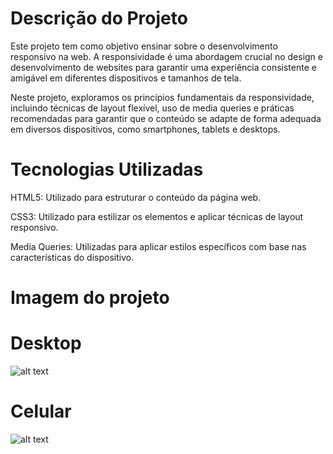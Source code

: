 <h1>Descrição do Projeto</h1>

Este projeto tem como objetivo ensinar sobre o desenvolvimento responsivo na web. A responsividade é uma abordagem crucial no design e desenvolvimento de websites para garantir uma experiência consistente e amigável em diferentes dispositivos e tamanhos de tela.

Neste projeto, exploramos os princípios fundamentais da responsividade, incluindo técnicas de layout flexível, uso de media queries e práticas recomendadas para garantir que o conteúdo se adapte de forma adequada em diversos dispositivos, como smartphones, tablets e desktops.

<h1>Tecnologias Utilizadas</h1>

HTML5: Utilizado para estruturar o conteúdo da página web.

CSS3: Utilizado para estilizar os elementos e aplicar técnicas de layout responsivo.

Media Queries: Utilizadas para aplicar estilos específicos com base nas características do dispositivo.

<h1>Imagem do projeto</h1>

<h1>Desktop</h1>

![alt text](image.png)


<h1>Celular</h1>

![alt text](image-1.png)